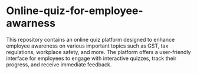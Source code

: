 # Online-quiz-for-employee-awarness
This repository contains an online quiz platform designed to enhance employee awareness on various important topics such as GST, tax regulations, workplace safety, and more. The platform offers a user-friendly interface for employees to engage with interactive quizzes, track their progress, and receive immediate feedback.
